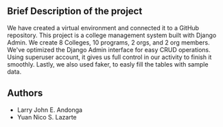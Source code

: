 ## Brief Description of the project

We have created a virtual environment and connected it to a GitHub repository. This project is a college management system built with Django Admin. We create 8 Colleges, 10 programs, 2 orgs, and 2 org members. We've optimized the Django Admin interface for easy CRUD operations. Using superuser account, it gives us full control in our activity to finish it smoothly. Lastly, we also used faker, to easly fill the tables with sample data.

## Authors

- Larry John E. Andonga
- Yuan Nico S. Lazarte